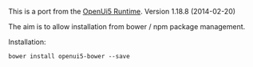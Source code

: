 This is a port from the [OpenUi5 Runtime](http://sap.github.io/openui5/download.html). 
Version 1.18.8 (2014-02-20)

The aim is to allow installation from bower / npm package management.

Installation:

```
bower install openui5-bower --save
```